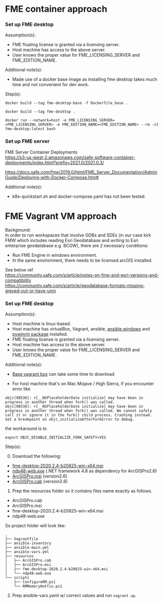 # FME container approach

### Set up FME desktop

Assumption(s):
- FME floating license is granted via a licensing server.
- Host machine has access to the above server.
- User knows the proper value for FME_LICENSING_SERVER and FME_EDITION_NAME.

Additional note(s):
- Made use of a docker base image as installing fme desktop takes much time and not convenient for dev work.

Step(s):

```
docker build --tag fme-desktop-base -f Dockerfile_base .

docker build --tag fme-desktop .

docker run --network=host -e FME_LICENSING_SERVER=<FME_LICENSING_SERVER> -e FME_EDITION_NAME=<FME_EDITION_NAME> --rm -it fme-desktop:latest bash 
```

### Set up FME server

FME Server Container Deployments \
https://s3-us-west-2.amazonaws.com/safe-software-container-deployments/index.html?prefix=2021.0/2021.0.3/

https://docs.safe.com/fme/2019.0/html/FME_Server_Documentation/AdminGuide/Deploying-with-Docker-Compose.htm#

Additional note(s):
- k8s-quickstart.sh and docker-compose.yaml has not been tested.


# FME Vagrant VM approach

Background: \
In order to run workspaces that involve GDBs and SDEs (in our case kirk FMW which includes reading Esri Geodatabase and writing to Esri enterprise geodatabase e.g. BCGW), there are 2 necessary conditions:
- Run FME Engine in windows environment.
- In the same environment, there needs to be licensed arcGIS installed.

See below ref \
https://community.safe.com/s/article/notes-on-fme-and-esri-versions-and-compatibility \
https://community.safe.com/s/article/geodatabase-formats-missing-greyed-out-or-have-unm

### Set up FME desktop

Assumption(s):
- Host machine is linux-based.
- Host machine has virtualBox, Vagrant, ansible, [ansible.windows](https://galaxy.ansible.com/ansible/windows) and [pywinrm package](https://docs.ansible.com/ansible/latest/user_guide/windows_winrm.html) installed.
- FME floating license is granted via a licensing server.
- Host machine has access to the above server.
- User knows the proper value for FME_LICENSING_SERVER and FME_EDITION_NAME.

Additional note(s):
- [Base vagrant box](https://app.vagrantup.com/mwrock/boxes/Windows2016) can take some time to download

- For host machine that's on Mac Mojave / High Sierra, if you encounter error like
```
objc[98536]: +[__NSPlaceholderDate initialize] may have been in progress in another thread when fork() was called.
objc[98536]: +[__NSPlaceholderDate initialize] may have been in progress in another thread when fork() was called. We cannot safely call it or ignore it in the fork() child process. Crashing instead. Set a breakpoint on objc_initializeAfterForkError to debug.
```
the workaround is to
```
export OBJC_DISABLE_INITIALIZE_FORK_SAFETY=YES
```

Step(s):

0. Download the following:
- [fme-desktop-2020.2.4-b20825-win-x64.msi](https://www.safe.com/support/downloads/#past-versions)
- [ndp48-web.exe](https://dotnet.microsoft.com/download/dotnet-framework/net48) (.NET framework 4.8 as dependency for ArcGISPro2.6)
- [ArcGISPro.msi](https://pro.arcgis.com/en/pro-app/latest/get-started/install-and-sign-in-to-arcgis-pro.htm) (version2.6)
- [ArcGISPro.cab](https://pro.arcgis.com/en/pro-app/latest/get-started/install-and-sign-in-to-arcgis-pro.htm) (version2.6)

1. Prep the resources folder so it contains files name exactly as follows.
- ArcGISPro.cab
- ArcGISPro.msi
- fme-desktop-2020.2.4-b20825-win-x64.msi
- ndp48-web.exe

So project folder will look like:
```
.
├── Vagrantfile
├── ansible-inventory
├── ansible-main.yml
├── ansible-vars.yml
├── resources
│   ├── ArcGISPro.cab
│   ├── ArcGISPro.msi
│   ├── fme-desktop-2020.2.4-b20825-win-x64.msi
│   └── ndp48-web.exe
└── scripts
    ├── ConfigureRM.ps1
    └── RMMemoryHotfix.ps1
```

2. Prep ansible-vars.yaml w/ correct values and run `vagrant up`.
